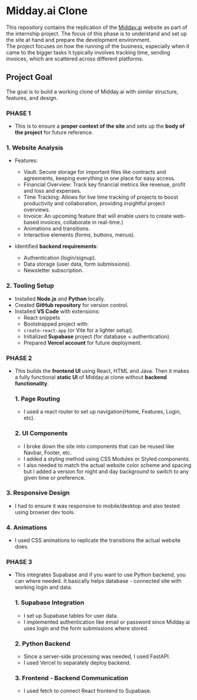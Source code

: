 # Midday.ai Clone

This repository contains the replication of the [Midday.ai](https://midday.ai) website as part of the internship project. The focus of this phase is to understand and set up the site at hand and prepare the development environment.  
The project focuses on how the running of the business, especially when it came to the bigger tasks it typically involves tracking time, sending invoices, which are scattered across different platforms.

## Project Goal  
The goal is to build a working clone of Midday.ai with similar structure, features, and design.  

### PHASE 1
- This is to ensure a **proper context of the site** and sets up the **body of the project** for future reference.  

 ### 1. Website Analysis  
 - Features:
    - Vault: Secure storage for important files like contracts and agreements, keeping everything in one place for easy access​.
    - Financial Overview: Track key financial metrics like revenue, profit and loss and expenses.
    - Time Tracking: Allows for live time tracking of projects to boost productivity and collaboration, providing insightful project overviews.
    - Invoice: An upcoming feature that will enable users to create web-based invoices, collaborate in real-time.) 
    - Animations and transitions.  
    - Interactive elements (forms, buttons, menus).  

- Identified **backend requirements**:
  - Authentication (login/signup).  
  - Data storage (user data, form submissions).  
  - Newsletter subscription.

 ### 2. Tooling Setup  
- Installed **Node.js** and **Python** locally.  
- Created **GitHub repository** for version control.  
- Installed **VS Code** with extensions:  
  - React snippets  
  - Bootstrapped project with:  
  - `create-react-app` (or Vite for a lighter setup).  
  - Initialized **Supabase** project (for database + authentication).  
  - Prepared **Vercel account** for future deployment.
 
### PHASE 2
- This builds the **frontend UI** using React, HTML and Java. Then it makes a fully functional **static UI** of Midday.ai clone without **backend functionality**.
 
  ### 1. Page Routing
  - I used a react router to set up navigation(Home, Features, Login, etc).
 
  ### 2. UI Components
  - I broke down the site into components that can be reused like Navbar, Footer, etc.
  - I added a styling method using CSS Modules or Styled components.
  - I also needed to match the actual website color scheme and spacing but I added a version for night and day background to switch to any given time or preference.
 
 ### 3. Responsive Design
 - I had to ensure it was responsive to mobile/desktop and also tested using browser dev tools.

 ### 4. Animations
  - I used CSS animations to replicate the transitions the actual website does.

### PHASE 3
- This integrates Supabase and if you want to use Python backend, you can where needed. It basically helps database - connected site with working login and data.

  ### 1. Supabase Integration
  - I set up Supabase tables for user data.
  - I implemented authentication like email or password since Midday.ai uses login and the form submissions where stored.
 
  ### 2. Python Backend
  - Since a server-side processing was needed, I used FastAPI.
  - I used Vercel to separately deploy backend.
 
  ### 3. Frontend - Backend Communication
  - I used fetch to connect React frontend to Supabase.
